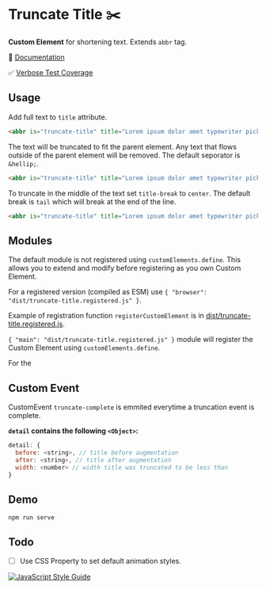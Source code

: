 # Truncate Title :scissors:

**Custom Element** for shortening text. Extends `abbr` tag.

:book: [Documentation](https://github.com/TravisMullen/truncate-title/blob/master/documentation.md)

:white_check_mark: [Verbose Test Coverage](https://github.com/TravisMullen/truncate-title/blob/master/test/truncate-title.spec.js)

## Usage

Add full text to `title` attribute.

```html
<abbr is="truncate-title" title="Lorem ipsum dolor amet typewriter pickled iPhone hella occupy neutra tattooed vinyl drinking vinegar ennui."></abbr>
```

The text will be truncated to fit the parent element. Any text that flows outside of the parent element will be removed. The default seporator is `&hellip;`. 

```html
<abbr is="truncate-title" title="Lorem ipsum dolor amet typewriter pickled iPhone hella occupy neutra tattooed vinyl drinking vinegar ennui.">Medium Lorem ipsum dolor amet typewriter pickled iPho …</abbr>
```
To truncate in the middle of the text set `title-break` to `center`. The default break is `tail` which will break at the end of the line.

```html
<abbr is="truncate-title" title="Lorem ipsum dolor amet typewriter pickled iPhone hella occupy neutra tattooed vinyl drinking vinegar ennui." title-break="tail">Medium Lorem ipsum dolor a … yl drinking vinegar ennui.</abbr>
```

## Modules

The default module is not registered using `customElements.define`. This allows you to extend and modify before registering as you own Custom Element.

For a registered version (compiled as ESM) use `{ "browser": "dist/truncate-title.registered.js" }`.

Example of registration function `registerCustomElement` is in [dist/truncate-title.registered.js](https://github.com/TravisMullen/truncate-title/blob/master/src/truncate-title.registered.js).

`{ "main": "dist/truncate-title.registered.js" }` module will register the Custom Element using `customElements.define`.

For the 

## Custom Event

CustomEvent `truncate-complete` is emmited everytime a truncation event is complete. 

**`detail` contains the following `<Object>`:**
```js
detail: { 
  before: <string>, // title before augmentation
  after: <string>, // title after augmentation
  width: <number> // width title was truncated to be less than
}
```

## Demo

`npm run serve`


## Todo

- [ ] Use CSS Property to set default animation styles.



[![JavaScript Style Guide](https://cdn.rawgit.com/standard/standard/master/badge.svg)](https://github.com/standard/standard)
